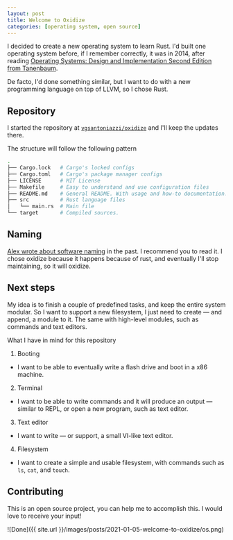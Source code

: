 ```yaml
---
layout: post
title: Welcome to Oxidize
categories: [operating system, open source]
---
```


I decided to create a new operating system to learn Rust. I'd built one operating system before, if I remember correctly, it was in 2014, after reading [Operating Systems: Design and Implementation Second Edition from Tanenbaum](https://www.amazon.com/Operating-Systems-Design-Implementation-Second/dp/0136386776).


De facto, I'd done something similar, but I want to do with a new programming language on top of LLVM, so I chose Rust.

## Repository

I started the repository at [`vgsantoniazzi/oxidize`](https://github.com/vgsantoniazzi/oxidize) and I'll keep the updates there.

The structure will follow the following pattern

```bash
.
├── Cargo.lock   # Cargo's locked configs
├── Cargo.toml   # Cargo's package manager configs
├── LICENSE      # MIT License
├── Makefile     # Easy to understand and use configuration files
├── README.md    # General README. With usage and how-to documentation.
├── src          # Rust language files
│   └── main.rs  # Main file
└── target       # Compiled sources.
```


## Naming

[Alex wrote about software naming](https://alexoliveira.cc/software-naming.html) in the past. I recommend you to read it. I chose oxidize because it happens because of rust, and eventually I'll stop maintaining, so it will oxidize.

## Next steps

My idea is to finish a couple of predefined tasks, and keep the entire system modular. So I want to support a new filesystem, I just need to create — and append, a module to it. The same with high-level modules, such as commands and text editors.

What I have in mind for this repository

1. Booting
  - I want to be able to eventually write a flash drive and boot in a x86 machine.
2. Terminal
  - I want to be able to write commands and it will produce an output — similar to REPL, or open a new program, such as text editor.
3. Text editor
  - I want to write — or support, a small VI-like text editor.
4. Filesystem
 - I want to create a simple and usable filesystem, with commands such as `ls`, `cat`, and `touch`.

## Contributing

This is an open source project, you can help me to accomplish this. I would love to receive your input!

![Done]({{ site.url }}/images/posts/2021-01-05-welcome-to-oxidize/os.png)